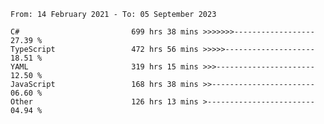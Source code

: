 <!-- [![Top Langs](https://github-readme-stats.vercel.app/api/top-langs/?username=thititongumpun&layout=compact&langs_count=7&theme=prussian)](https://github.com/thititongumpun)
[![Anurag's GitHub stats](https://github-readme-stats.vercel.app/api?username=thititongumpun&hide=stars&show_icons=true&theme=prussian)](https://github.com/thititongumpun) -->

<!--START_SECTION:waka-->

```text
From: 14 February 2021 - To: 05 September 2023

C#                         699 hrs 38 mins >>>>>>>------------------   27.39 %
TypeScript                 472 hrs 56 mins >>>>>--------------------   18.51 %
YAML                       319 hrs 15 mins >>>----------------------   12.50 %
JavaScript                 168 hrs 38 mins >>-----------------------   06.60 %
Other                      126 hrs 13 mins >------------------------   04.94 %
```

<!--END_SECTION:waka-->
